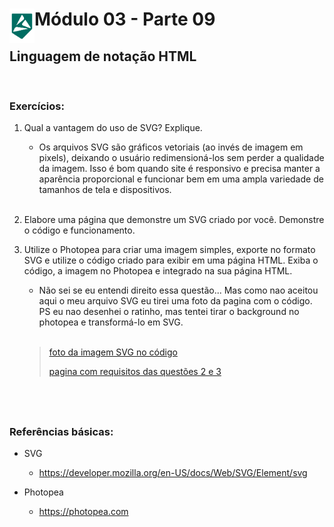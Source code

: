 <div display="flex">
    <img src="../assets/alpha-logo.png" width="40px" align="left"/>
    <h1>Módulo 03 - Parte 09</h1>
</div>

## Linguagem de notação HTML
&nbsp;
### Exercícios:

1. Qual a vantagem do uso de SVG? Explique.

    - Os arquivos SVG são gráficos vetoriais (ao invés de imagem em pixels), deixando o usuário redimensioná-los sem perder a qualidade da imagem. Isso é bom quando site é responsivo e precisa manter a aparência proporcional e funcionar bem em uma ampla variedade de tamanhos de tela e dispositivos.
<br><br>

1. Elabore uma página que demonstre um SVG criado por você. Demonstre o código e funcionamento.


1. Utilize o Photopea para criar uma imagem simples, exporte no formato SVG e utilize o código criado para exibir em uma página HTML. Exiba o código, a imagem no Photopea e integrado na sua página HTML.

    - Não sei se eu entendi direito essa questão... Mas como nao aceitou aqui o meu arquivo SVG eu tirei uma foto da pagina com o código. PS eu nao desenhei o ratinho, mas tentei tirar o background no photopea e transformá-lo em SVG.<br><br>

    > [foto da imagem SVG no código](../assets/photopeaSVG.png)
    >
    > [pagina com requisitos das questões 2 e 3](./index.html)

&nbsp;
---

### Referências básicas:

- SVG

    - https://developer.mozilla.org/en-US/docs/Web/SVG/Element/svg

- Photopea

    - https://photopea.com